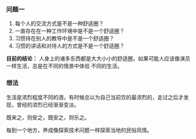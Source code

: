 ### 问题一
1. 每个人的交流方式是不是一种舒适圈？
2. 一直存在在一种工作环境中是不是一个舒适圈？
3. 习惯待在别人的教导中是不是一个舒适圈？
4. 习惯的讲话和对待人的方式是不是一个舒适圈？

<b>目前的结论：</b>
人身上的诸多东西都是大大小小的舒适圈，如果可能人应该像演员一样生活，总是在不同的情景中体验
不同的生活。


### 想法
生活是浓烈程度不同的酒，有时候总以为自己当前饮的最浓烈的，走过之后才发现，曾经的浓烈已经渐渐变淡。


既来之，则安之，既安之，则乐之。


每到一个地方，养成像探索技术问题一样探索当地的民俗风情。

